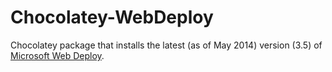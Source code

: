 Chocolatey-WebDeploy
====================
Chocolatey package that installs the latest (as of May 2014) version (3.5) of [Microsoft Web Deploy](http://www.iis.net/downloads/microsoft/web-deploy).

